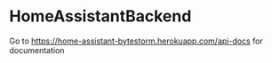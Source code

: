 # HomeAssistantBackend

Go to https://home-assistant-bytestorm.herokuapp.com/api-docs for documentation 
